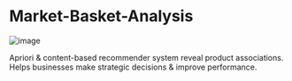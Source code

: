 # Market-Basket-Analysis
![image](https://user-images.githubusercontent.com/105309015/221523853-d14285cf-e1a5-4373-9dce-aa9122648865.png)

Apriori &amp; content-based recommender system reveal product associations. Helps businesses make strategic decisions &amp; improve performance.
